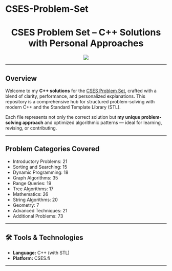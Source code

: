 # CSES-Problem-Set
<h1 align="center"> CSES Problem Set – C++ Solutions with Personal Approaches </h1>

<p align="center">
  <img src="https://img.shields.io/badge/status-Active-brightgreen.svg" />
</p>

---

##  Overview

Welcome to my **C++ solutions** for the [CSES Problem Set](https://cses.fi/problemset/), crafted with a blend of clarity, performance, and personalized explanations. This repository is a comprehensive hub for structured problem-solving with modern C++ and the Standard Template Library (STL).

Each file represents not only the correct solution but **my unique problem-solving approach** and optimized algorithmic patterns — ideal for learning, revising, or contributing.

---

##  Problem Categories Covered
- Introductory Problems: 21
- Sorting and Searching: 15
- Dynamic Programming: 18
- Graph Algorithms: 35
- Range Queries: 19
- Tree Algorithms: 17
- Mathematics: 26
- String Algorithms: 20
- Geometry: 7
- Advanced Techniques: 21
- Additional Problems: 73

---

## 🛠️ Tools & Technologies

- **Language:** C++ (with STL)
- **Platform:** CSES.fi

---

